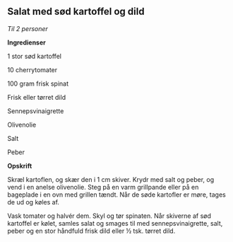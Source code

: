 ## Salat med sød kartoffel og dild

*Til 2 personer*

**Ingredienser**

1 stor sød kartoffel

10 cherrytomater

100 gram frisk spinat

Frisk eller tørret dild

Sennepsvinaigrette

Olivenolie

Salt

Peber

**Opskrift**

Skræl kartoflen, og skær den i 1 cm skiver. Krydr med salt og peber, og
vend i en anelse olivenolie. Steg på en varm grillpande eller på en
bageplade i en ovn med grillen tændt. Når de søde kartofler er møre,
tages de ud og køles af.

Vask tomater og halvér dem. Skyl og tør spinaten. Når skiverne af sød
kartoffel er kølet, samles salat og smages til med sennepsvinaigrette,
salt, peber og en stor håndfuld frisk dild eller ½ tsk. tørret dild.

